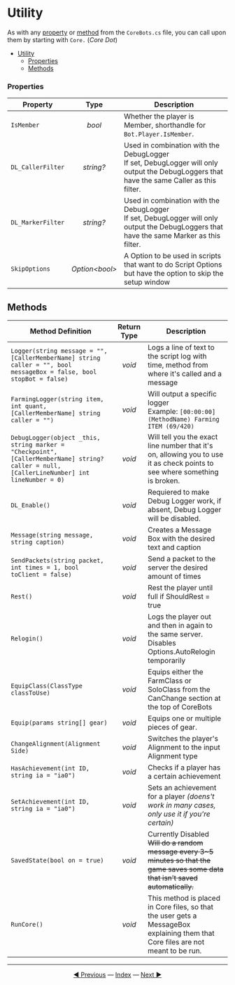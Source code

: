 # Utility

As with any [property](#properties) or [method](#methods) from the `CoreBots.cs` file, you can call upon them by starting with `Core.` (*Core Dot*)

- [Utility](#utility)
  - [Properties](#properties)
  - [Methods](#methods)

### Properties

| Property          |         Type         | Description                                                                                                                                 |
| ----------------- | :------------------: | ------------------------------------------------------------------------------------------------------------------------------------------- |
| `IsMember`        |        *bool*        | Whether the player is Member, shorthandle for `Bot.Player.IsMember`.                                                                        |
| `DL_CallerFilter` |      *string?*       | Used in combination with the DebugLogger<br>If set, DebugLogger will only output the DebugLoggers that have the same Caller as this filter. |
| `DL_MarkerFilter` |      *string?*       | Used in combination with the DebugLogger<br>If set, DebugLogger will only output the DebugLoggers that have the same Marker as this filter. |
| `SkipOptions`     | *Option&lt;bool&gt;* | A Option to be used in scripts that want to do Script Options but have the option to skip the setup window                                  |

## Methods

| Method Definition                                                                                                                          | Return Type | Description                                                                                                                           |
| ------------------------------------------------------------------------------------------------------------------------------------------ | :---------: | ------------------------------------------------------------------------------------------------------------------------------------- |
| `Logger(string message = "", [CallerMemberName] string caller = "", bool messageBox = false, bool stopBot = false)`                        |   *void*    | Logs a line of text to the script log with time, method from where it's called and a message                                          |
| `FarmingLogger(string item, int quant, [CallerMemberName] string caller = "")`                                                             |   *void*    | Will output a specific logger<br>Example: `[00:00:00] (MethodName) Farming ITEM (69/420)`                                             |
| `DebugLogger(object _this, string marker = "Checkpoint", [CallerMemberName] string? caller = null, [CallerLineNumber] int lineNumber = 0)` |   *void*    | Will tell you the exact line number that it's on, allowing you to use it as check points to see where something is broken.            |
| `DL_Enable()`                                                                                                                              |   *void*    | Requiered to make Debug Logger work, if absent, Debug Logger will be disabled.                                                        |
| `Message(string message, string caption)`                                                                                                  |   *void*    | Creates a Message Box with the desired text and caption                                                                               |
| `SendPackets(string packet, int times = 1, bool toClient = false)`                                                                         |   *void*    | Send a packet to the server the desired amount of times                                                                               |
| `Rest()`                                                                                                                                   |   *void*    | Rest the player until full if ShouldRest = true                                                                                       |
| `Relogin()`                                                                                                                                |   *void*    | Logs the player out and then in again to the same server. Disables Options.AutoRelogin temporarily                                    |
| `EquipClass(ClassType classToUse)`                                                                                                         |   *void*    | Equips either the FarmClass or SoloClass from the CanChange section at the top of CoreBots                                            |
| `Equip(params string[] gear)`                                                                                                              |   *void*    | Equips one or multiple pieces of gear.                                                                                                |
| `ChangeAlignment(Alignment Side)`                                                                                                          |   *void*    | Switches the player's Alignment to the input Alignment type                                                                           |
| `HasAchievement(int ID, string ia = "ia0")`                                                                                                |   *void*    | Checks if a player has a certain achievement                                                                                          |
| `SetAchievement(int ID, string ia = "ia0")`                                                                                                |   *void*    | Sets an achievement for a player *(doens't work in many cases, only use it if you're certain)*                                        |
| `SavedState(bool on = true)`                                                                                                               |   *void*    | Currently Disabled<br>~~Will do a random message every 3~5 minutes so that the game saves some data that isn't saved automatically.~~ |
| `RunCore()`                                                                                                                                |   *void*    | This method is placed in Core files, so that the user gets a MessageBox explaining them that Core files are not meant to be run.      |

---------
<center>
    <a href="Kill" title="Kill">◄ Previous</a> 
    — <a href="index" title="Back to Index">Index</a> — 
    <a href="Map" title="Map">Next ►</a>
</center>